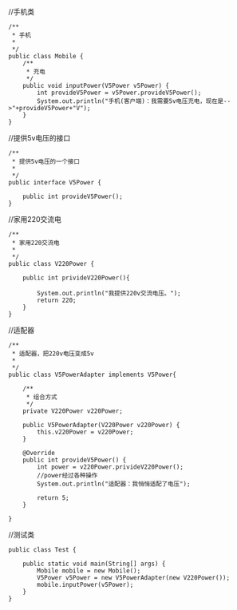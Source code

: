 //手机类 

	/**
	 * 手机
	 *
	 */
	public class Mobile {	
		/**
		 * 充电
		 */
		public void inputPower(V5Power v5Power) {
			int provideV5Power = v5Power.provideV5Power();
			System.out.println("手机(客户端)：我需要5v电压充电，现在是-->"+provideV5Power+"V");
		}
	}

//提供5v电压的接口

	/**
	 * 提供5v电压的一个接口
	 *
	 */
	public interface V5Power {
		
		public int provideV5Power();
	}
//家用220交流电

	/**
	 * 家用220交流电
	 *
	 */
	public class V220Power {
	
		public int privideV220Power(){
			
			System.out.println("我提供220v交流电压。");
			return 220;
		}
	}
//适配器

	/**
	 * 适配器，把220v电压变成5v
	 *
	 */
	public class V5PowerAdapter implements V5Power{
		
		/**
		 * 组合方式
		 */
		private V220Power v220Power;
		
		public V5PowerAdapter(V220Power v220Power) {
			this.v220Power = v220Power;
		}
	
		@Override
		public int provideV5Power() {
			int power = v220Power.privideV220Power();
			//power经过各种操作
			System.out.println("适配器：我悄悄适配了电压");
			
			return 5;
		}
	
	}
//测试类

	public class Test {
	
		public static void main(String[] args) {
			Mobile mobile = new Mobile();
			V5Power v5Power = new V5PowerAdapter(new V220Power());
			mobile.inputPower(v5Power);
		}
	}
